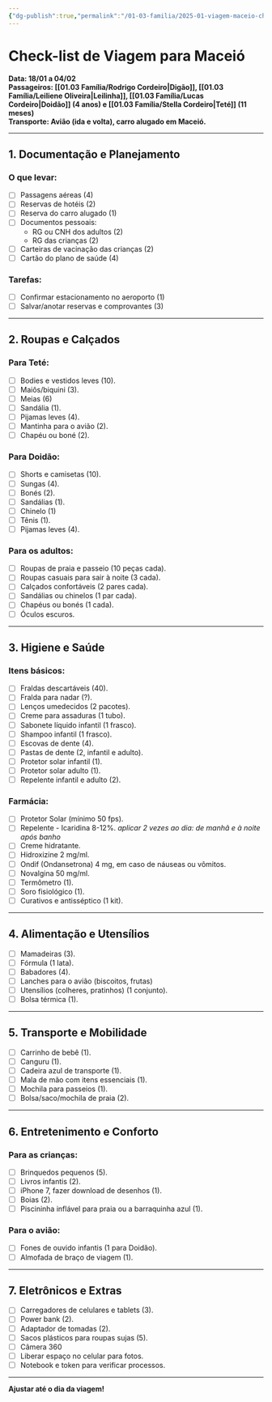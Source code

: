 ```yaml
---
{"dg-publish":true,"permalink":"/01-03-familia/2025-01-viagem-maceio-checklist/","tags":["gardenEntry"]}
---
```



# Check-list de Viagem para Maceió  

**Data: 18/01 a 04/02**  
**Passageiros: [[01.03 Família/Rodrigo Cordeiro\|Digão]], [[01.03 Família/Leiliene Oliveira\|Leilinha]], [[01.03 Família/Lucas Cordeiro\|Doidão]] (4 anos) e [[01.03 Família/Stella Cordeiro\|Teté]] (11 meses)**  
**Transporte: Avião (ida e volta), carro alugado em Maceió.**  

-- -

## 1. Documentação e Planejamento  
### O que levar:  
- [ ] Passagens aéreas (4)
- [ ] Reservas de hotéis (2) 
- [ ] Reserva do carro alugado (1) 
- [ ] Documentos pessoais:  
  - RG ou CNH dos adultos (2)  
  - RG das crianças (2)  
- [ ] Carteiras de vacinação das crianças (2)
- [ ] Cartão do plano de saúde (4) 
### Tarefas:  
- [ ] Confirmar estacionamento no aeroporto (1) 
- [ ] Salvar/anotar reservas e comprovantes (3) 

---
## 2. Roupas e Calçados  
### Para Teté:  
- [ ] Bodies e vestidos leves (10).  
- [ ] Maiôs/biquini (3).  
- [ ] Meias (6)
- [ ] Sandália (1).  
- [ ] Pijamas leves (4).  
- [ ] Mantinha para o avião (2).  
- [ ] Chapéu ou boné (2).  
### Para Doidão:  
- [ ] Shorts e camisetas (10).  
- [ ] Sungas (4).  
- [ ] Bonés (2).  
- [ ] Sandálias (1). 
- [ ] Chinelo (1)
- [ ] Tênis (1).  
- [ ] Pijamas leves (4).  
### Para os adultos:  
- [ ] Roupas de praia e passeio (10 peças cada).  
- [ ] Roupas casuais para sair à noite (3 cada).  
- [ ] Calçados confortáveis (2 pares cada).  
- [ ] Sandálias ou chinelos (1 par cada).  
- [ ] Chapéus ou bonés (1 cada).  
- [ ] Óculos escuros.

---
## 3. Higiene e Saúde  
### Itens básicos:  
- [ ] Fraldas descartáveis (40).  
- [ ] Fralda para nadar (?).
- [ ] Lenços umedecidos (2 pacotes).  
- [ ] Creme para assaduras (1 tubo).  
- [ ] Sabonete líquido infantil (1 frasco).  
- [ ] Shampoo infantil (1 frasco).  
- [ ] Escovas de dente (4).  
- [ ] Pastas de dente (2, infantil e adulto).  
- [ ] Protetor solar infantil (1).  
- [ ] Protetor solar adulto (1).  
- [ ] Repelente infantil e adulto (2).  

### Farmácia:  
- [ ] Protetor Solar (mínimo 50 fps).
- [ ] Repelente - Icaridina 8-12%. *aplicar 2 vezes ao dia: de manhã e à noite após banho*
- [ ] Creme hidratante.
- [ ] Hidroxizine 2 mg/ml.
- [ ] Ondif (Ondansetrona) 4 mg, em caso de náuseas ou vômitos.
- [ ] Novalgina 50 mg/ml.
- [ ] Termômetro (1).  
- [ ] Soro fisiológico (1).  
- [ ] Curativos e antisséptico (1 kit).  

---
## 4. Alimentação e Utensílios  
- [ ] Mamadeiras (3).  
- [ ] Fórmula (1 lata).  
- [ ] Babadores (4).  
- [ ] Lanches para o avião (biscoitos, frutas)
- [ ] Utensílios (colheres, pratinhos) (1 conjunto).  
- [ ] Bolsa térmica (1).  

---
## 5. Transporte e Mobilidade  
- [ ] Carrinho de bebê (1).
- [ ] Canguru (1).  
- [ ] Cadeira azul de transporte (1).  
- [ ] Mala de mão com itens essenciais (1).  
- [ ] Mochila para passeios (1). 
- [ ] Bolsa/saco/mochila de praia (2).

---
## 6. Entretenimento e Conforto  
### Para as crianças:  
- [ ] Brinquedos pequenos (5).  
- [ ] Livros infantis (2). 
- [ ] iPhone 7, fazer download de desenhos (1).  
- [ ] Boias (2).  
- [ ] Piscininha inflável para praia ou a barraquinha azul (1).  
### Para o avião:  
- [ ] Fones de ouvido infantis (1 para Doidão).  
- [ ] Almofada de braço de viagem (1).  

---
## 7. Eletrônicos e Extras  
- [ ] Carregadores de celulares e tablets (3).  
- [ ] Power bank (2).  
- [ ] Adaptador de tomadas (2).  
- [ ] Sacos plásticos para roupas sujas (5).  
- [ ] Câmera 360
- [ ] Liberar espaço no celular para fotos.  
- [ ] Notebook e token para verificar processos.

---

**Ajustar até o dia da viagem!**  

